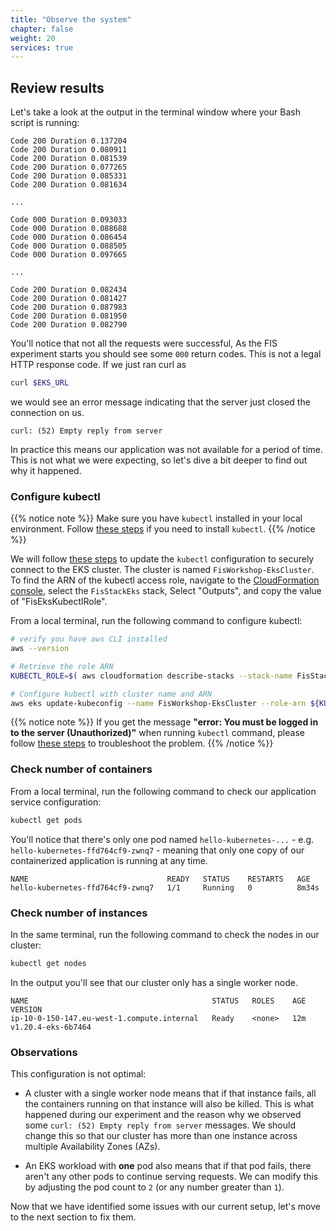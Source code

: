 ```yaml
---
title: "Observe the system"
chapter: false
weight: 20
services: true
---
```

 
## Review results

Let's take a look at the output in the terminal window where your Bash script is running:

```text
Code 200 Duration 0.137204 
Code 200 Duration 0.080911 
Code 200 Duration 0.081539 
Code 200 Duration 0.077265 
Code 200 Duration 0.085331 
Code 200 Duration 0.081634 

...

Code 000 Duration 0.093033 
Code 000 Duration 0.088688 
Code 000 Duration 0.086454 
Code 000 Duration 0.088505 
Code 000 Duration 0.097665 

...

Code 200 Duration 0.082434 
Code 200 Duration 0.081427 
Code 200 Duration 0.087983 
Code 200 Duration 0.081950 
Code 200 Duration 0.082790 
```

You'll notice that not all the requests were successful, As the FIS experiment starts you should see some `000` return codes. This is not a legal HTTP response code. If we just ran curl as 

```bash
curl $EKS_URL
```

we would see an error message indicating that the server just closed the connection on us.

```text
curl: (52) Empty reply from server
```
In practice this means our application was not available for a period of time. This is not what we were expecting, so let's dive a bit deeper to find out why it happened.

### Configure kubectl

{{% notice note %}}
Make sure you have `kubectl` installed in your local environment. Follow [these steps](https://docs.aws.amazon.com/eks/latest/userguide/install-kubectl.html) if you need to install `kubectl`. 
{{% /notice %}}


We will follow [these steps](https://docs.aws.amazon.com/eks/latest/userguide/create-kubeconfig.html#create-kubeconfig-automatically) to update the `kubectl` configuration to securely connect to the EKS cluster. The cluster is named `FisWorkshop-EksCluster`. To find the ARN of the kubectl access role, navigate to the [CloudFormation console](https://console.aws.amazon.com/cloudformation/home?#/stacks?filteringStatus=active&filteringText=FisStackEks&viewNested=true&hideStacks=false), select the `FisStackEks` stack, Select "Outputs", and copy the value of "FisEksKubectlRole".

From a local terminal, run the following command to configure kubectl:
 
```bash
# verify you have aws CLI installed
aws --version

# Retrieve the role ARN
KUBECTL_ROLE=$( aws cloudformation describe-stacks --stack-name FisStackEks --query "Stacks[*].Outputs[?OutputKey=='FisEksKubectlRole'].OutputValue" --output text )

# Configure kubectl with cluster name and ARN
aws eks update-kubeconfig --name FisWorkshop-EksCluster --role-arn ${KUBECTL_ROLE}
```

{{% notice note %}}
If you get the message **"error: You must be logged in to the server (Unauthorized)"** when running `kubectl` command, please follow [these steps](https://aws.amazon.com/premiumsupport/knowledge-center/eks-api-server-unauthorized-error/) to troubleshoot the problem. 
{{% /notice %}}

### Check number of containers

From a local terminal, run the following command to check our application service configuration:

```bash
kubectl get pods
```

You'll notice that there's only one pod named `hello-kubernetes-...` - e.g. `hello-kubernetes-ffd764cf9-zwnq7` - meaning that only one copy of our containerized application is running at any time. 

```text
NAME                               READY   STATUS    RESTARTS   AGE
hello-kubernetes-ffd764cf9-zwnq7   1/1     Running   0          8m34s
```

### Check number of instances

In the same terminal, run the following command to check the nodes in our cluster:

```bash
kubectl get nodes
```

In the output you'll see that our cluster only has a single worker node.

```text
NAME                                         STATUS   ROLES    AGE   VERSION
ip-10-0-150-147.eu-west-1.compute.internal   Ready    <none>   12m   v1.20.4-eks-6b7464
```

### Observations 

This configuration is not optimal:

- A cluster with a single worker node means that if that instance fails, all the containers running on that instance will also be killed. This is what happened during our experiment and the reason why we observed some `curl: (52) Empty reply from server` messages. We should change this so that our cluster has more than one instance across multiple Availability Zones (AZs).

- An EKS workload with **one** pod also means that if that pod fails, there aren't any other pods to continue serving requests. We can modify this by adjusting the pod count to `2` (or any number greater than `1`).

Now that we have identified some issues with our current setup, let's move to the next section to fix them.

